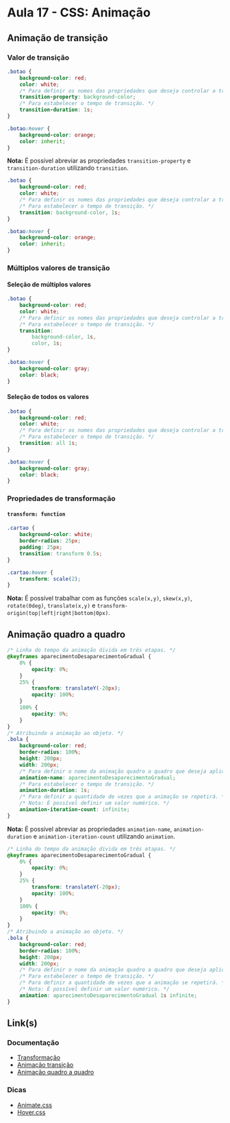 # Aula 17 - CSS: Animação

## Animação de transição

### Valor de transição 

```css
.botao {
    background-color: red;
    color: white;
    /* Para definir os nomes das propriedades que deseja controlar a transição. */
    transition-property: background-color;
    /* Para estabelecer o tempo de transição. */
    transition-duration: 1s;
}

.botao:hover {
    background-color: orange;
    color: inherit;
}
```

**Nota:** É possível abreviar as propriedades `transition-property` e `transition-duration` utilizando `transition`.

```css
.botao {
    background-color: red;
    color: white;
    /* Para definir os nomes das propriedades que deseja controlar a transição. */
    /* Para estabelecer o tempo de transição. */
    transition: background-color, 1s;
}

.botao:hover {
    background-color: orange;
    color: inherit;
}
```

### Múltiplos valores de transição 

#### Seleção de múltiplos valores

```css
.botao {
    background-color: red;
    color: white;
    /* Para definir os nomes das propriedades que deseja controlar a transição. */
    /* Para estabelecer o tempo de transição. */
    transition: 
        background-color, 1s,
        color, 1s;
}

.botao:hover {
    background-color: gray;
    color: black;
}
```

#### Seleção de todos os valores

```css
.botao {
    background-color: red;
    color: white;
    /* Para definir os nomes das propriedades que deseja controlar a transição. */
    /* Para estabelecer o tempo de transição. */
    transition: all 1s;
}

.botao:hover {
    background-color: gray;
    color: black;
}
```

### Propriedades de transformação

#### `transform: function`

```css
.cartao {
    background-color: white;
    border-radius: 25px;
    padding: 25px;
    transition: transform 0.5s;
}

.cartao:hover {
    transform: scale(2);
}
```

**Nota:** É possível trabalhar com as funções `scale(x,y)`, `skew(x,y)`, `rotate(0deg)`, `translate(x,y)` e `transform-origin(top|left|right|bottom|0px)`.

## Animação quadro a quadro

```css
/* Linha do tempo da animação divida em três etapas. */
@keyframes aparecimentoDesaparecimentoGradual {
    0% { 
        opacity: 0%; 
    }
    25% {
        transform: translateY(-20px);
        opacity: 100%;
    }
    100% {
        opacity: 0%;
    }
}
/* Atribuindo a animação ao objeto. */
.bola {
    background-color: red;
    border-radius: 100%;
    height: 200px;
    width: 200px;
    /* Para definir o nome da animação quadro a quadro que deseja aplicar */
    animation-name: aparecimentoDesaparecimentoGradual;
    /* Para estabelecer o tempo de transição. */
    animation-duration: 1s;
    /* Para definir a quantidade de vezes que a animação se repetirá. */
    /* Nota: É possível definir um valor numérico. */
    animation-iteration-count: infinite;
}
```

**Nota:** É possível abreviar as propriedades `animation-name`, `animation-duration` e `animation-iteration-count` utilizando `animation`.

```css
/* Linha do tempo da animação divida em três etapas. */
@keyframes aparecimentoDesaparecimentoGradual {
    0% { 
        opacity: 0%; 
    }
    25% {
        transform: translateY(-20px);
        opacity: 100%;
    }
    100% {
        opacity: 0%;
    }
}
/* Atribuindo a animação ao objeto. */
.bola {
    background-color: red;
    border-radius: 100%;
    height: 200px;
    width: 200px;
    /* Para definir o nome da animação quadro a quadro que deseja aplicar */
    /* Para estabelecer o tempo de transição. */
    /* Para definir a quantidade de vezes que a animação se repetirá. */
    /* Nota: É possível definir um valor numérico. */
    animation: aparecimentoDesaparecimentoGradual 1s infinite;
}
```

## Link(s)

### Documentação

- [Transformação](https://developer.mozilla.org/pt-BR/docs/Web/CSS/transform)
- [Animação transição](https://developer.mozilla.org/pt-BR/docs/Web/CSS/CSS_Transitions/Using_CSS_transitions)
- [Animação quadro a quadro](https://developer.mozilla.org/pt-BR/docs/Web/CSS/@keyframes)

### Dicas
- [Animate.css](https://animate.style/)
- [Hover.css](https://ianlunn.github.io/Hover/)